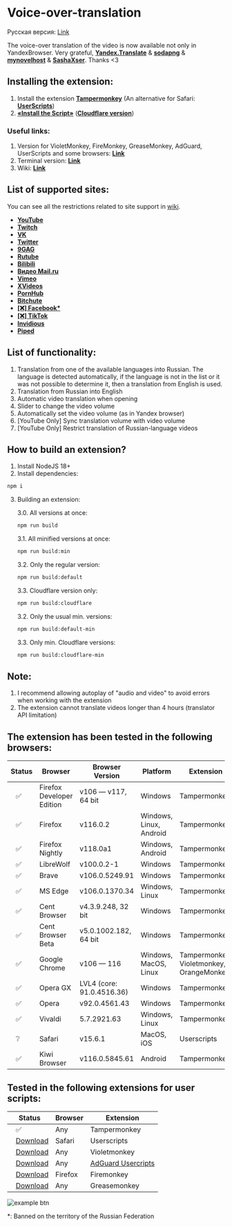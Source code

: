 # Voice-over-translation

Русская версия: [Link](https://github.com/ilyhalight/voice-over-translation/blob/master/README.md)

The voice-over translation of the video is now available not only in YandexBrowser. Very grateful, **[Yandex.Translate](https://translate.yandex.ru/)** & **[sodapng](https://github.com/sodapng)** & **[mynovelhost](https://github.com/mynovelhost)** & **[SashaXser](https://github.com/SashaXser)**. Thanks <3

## Installing the extension:
1. Install the extension **[Tampermonkey](https://www.tampermonkey.net/)** (An alternative for Safari: **[UserScripts](https://apps.apple.com/app/userscripts/id1463298887 )**)
2. **[«Install the Script»](https://raw.githubusercontent.com/ilyhalight/voice-over-translation/master/dist/vot.user.js)** (**[Cloudflare version](https://raw.githubusercontent.com/ilyhalight/voice-over-translation/master/dist/vot-cloudflare.user.js)**)

### Useful links:
1. Version for VioletMonkey, FireMonkey, GreaseMonkey, AdGuard, UserScripts and some browsers: **[Link](https://raw.githubusercontent.com/ilyhalight/voice-over-translation/master/dist/vot-cloudflare.user.js)**
2. Terminal version: **[Link](https://github.com/ilyhalight/voice-over-translation/tree/master/vot-cli)**
3. Wiki: **[Link](https://github.com/ilyhalight/voice-over-translation/wiki)**

## List of supported sites:
You can see all the restrictions related to site support in [wiki](https://github.com/ilyhalight/voice-over-translation/wiki/%5BEN%5D-Supported-sites).
- **[YouTube](https://www.youtube.com)**
- **[Twitch](https://www.twitch.tv)**
- **[VK](https://vk.com)**
- **[Twitter](https://twitter.com/)**
- **[9GAG](https://9gag.com/gag/)**
- **[Rutube](https://rutube.ru/)**
- **[Bilibili](https://bilibili.com/)**
- **[Видео Mail.ru](https://my.mail.ru/video)**
- **[Vimeo](https://vimeo.com/)**
- **[XVideos](https://xvideos.com/)**
- **[PornHub](https://rt.pornhub.com/)**
- **[Bitchute](https://www.bitchute.com/)**
- **[[❌] Facebook*](https://facebook.com/)**
- **[[❌] TikTok](https://tiktok.com/)**
- **[Invidious](https://yewtu.be)**
- **[Piped](https://piped.video)**

## List of functionality:
1. Translation from one of the available languages into Russian. The language is detected automatically, if the language is not in the list or it was not possible to determine it, then a translation from English is used.
2. Translation from Russian into English
3. Automatic video translation when opening
4. Slider to change the video volume
5. Automatically set the video volume (as in Yandex browser)
6. [YouTube Only] Sync translation volume with video volume
7. [YouTube Only] Restrict translation of Russian-language videos

## How to build an extension?
1. Install NodeJS 18+
2. Install dependencies:
```bash
npm i
```
3. Building an extension:

   3.0. All versions at once:
   ```bash
   npm run build
   ```

   3.1. All minified versions at once:
   ```bash
   npm run build:min
   ```

   3.2. Only the regular version:
   ```bash
   npm run build:default
   ```

   3.3. Cloudflare version only:
   ```bash
   npm run build:cloudflare
   ```

   3.2. Only the usual min. versions:
   ```bash
   npm run build:default-min
   ```

   3.3. Only min. Cloudflare versions:
   ```bash
   npm run build:cloudflare-min
   ```

## Note:
1. I recommend allowing autoplay of "audio and video" to avoid errors when working with the extension
2. The extension cannot translate videos longer than 4 hours (translator API limitation)

## The extension has been tested in the following browsers:
| Status | Browser | Browser Version | Platform | Extension
|---|---|---|---|---
| ⠀✅ | Firefox Developer Edition | v106 — v117, 64 bit | Windows | Tampermonkey
| ⠀✅ | Firefox | v116.0.2 | Windows, Linux, Android | Tampermonkey
| ⠀✅ | Firefox Nightly | v118.0a1 | Windows, Android | Tampermonkey
| ⠀✅ | LibreWolf | v100.0.2-1 | Windows | Tampermonkey
| ⠀✅ | Brave | v106.0.5249.91 | Windows | Tampermonkey
| ⠀✅ | MS Edge | v106.0.1370.34 | Windows, Linux | Tampermonkey
| ⠀✅ | Cent Browser | v4.3.9.248, 32 bit | Windows | Tampermonkey
| ⠀✅ | Cent Browser Beta | v5.0.1002.182, 64 bit | Windows | Tampermonkey
| ⠀✅ | Google Chrome | v106 — 116 | Windows, MacOS, Linux | Tampermonkey, Violetmonkey, OrangeMonkey
| ⠀✅ | Opera GX | LVL4 (core: 91.0.4516.36) | Windows | Tampermonkey
| ⠀✅ | Opera | v92.0.4561.43 | Windows | Tampermonkey
| ⠀✅ | Vivaldi | 5.7.2921.63 | Windows, Linux | Tampermonkey
| ⠀❔ | Safari | v15.6.1 | MacOS, iOS | Userscripts
| ⠀✅ | Kiwi Browser | v116.0.5845.61 | Android | Tampermonkey

## Tested in the following extensions for user scripts:
| Status | Browser | Extension
|---|---|---
| ⠀✅ | Any | Tampermonkey
| ⠀[Download](https://raw.githubusercontent.com/ilyhalight/voice-over-translation/master/dist/vot-cloudflare.user.js) | Safari | Userscripts
| ⠀[Download](https://raw.githubusercontent.com/ilyhalight/voice-over-translation/master/dist/vot-cloudflare.user.js) | Any | Violetmonkey
| ⠀[Download](https://raw.githubusercontent.com/ilyhalight/voice-over-translation/master/dist/vot-cloudflare.user.js) | Any | [AdGuard Usercripts](https://kb.adguard.com/en/general/userscripts#supported-apps)
| ⠀[Download](https://raw.githubusercontent.com/ilyhalight/voice-over-translation/master/dist/vot-cloudflare.user.js) | Firefox | Firemonkey
| ⠀[Download](https://raw.githubusercontent.com/ilyhalight/voice-over-translation/master/dist/vot-cloudflare.user.js) | Any | Greasemonkey

![example btn](https://github.com/ilyhalight/voice-over-translation/blob/master/img/example_en.jpg "btn")

*: Banned on the territory of the Russian Federation
